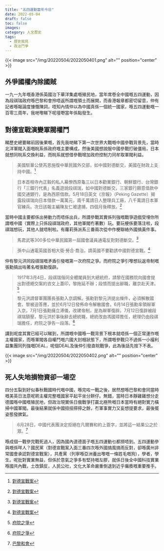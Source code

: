 ```yaml
---
title: "五四運動當年今日"
date: 2022-05-04
draft: false
toc: false
images:
category: 人文歷史
tags:
  - 歷史我見
  - 政治鬥爭
---
```

{{< image src="/img/20220504/2022050401.png" alt="" position="center" >}}

## 外爭國權內除國賊

一九一九年嘅香港係英國治下華洋集處嘅殖民地，當年席卷全中國嘅五四運動，因為段祺瑞政府喺巴黎和會拎唔返所謂嘅領土而展開，而香港報章都密切留意，仲有記者喺報論度慷慨陳詞，唔知內情仲以為中國真係一個統一國家，喺五四運動嘅一百零三周年，我哋嚟睇下呢壇嘢當年係點發生。

## 對德宣戰演變軍閥權鬥

睇歷史總要睇前因後果嘅，首先我哋睇下第一次世界大戰嘅中國參戰背景先，當時北洋軍閥入面嘅皖系係政府嘅主要構成，然後美國想說服中國參戰打破僵局，日本就想同皖系交換利益，而皖系就想借參戰增加政府控制力同牟取軍閥利益。

> 美國駐華公使芮恩施復中華民國外交部，如中國對德斷交，美國在財政上支持中國。[^1]

> 日本首相寺內正毅的私人幕僚西原龜三以日本勸業銀行、朝鮮銀行、台灣銀行「三銀行代表」名義遊說段祺瑞，如中國對德斷交，三家銀行願意借款中國交通銀行，是為西原借款。5月18日英文《京報》（Peking Gazette）揭露段祺瑞向日本借款一萬萬元，兩千萬請日人整理兵工廠，八千萬請日本軍官練兵。次日該報主編陳友仁被逮捕，四個月後釋放。[^1]

當時中國主要都係出勞動力而唔係出兵，所謂參戰其實係列強嘅戰爭遊戲受埋你所謂嘅中國（實際上只係段祺瑞政府，其他軍閥冇著數）玩。要玩梗係要落注啦，段祺瑞想玩，其他人就唔制啦。有蘿莉孫派系三番兩次從中作梗聯絡外國搞黃件事。

> 馬君武等300多位中華民國第一屆國會議員通電反對對德斷交。[^1]

> 孫中山通電英國首相大衛·勞合·喬治，請英國不要勸誘中國對德宣戰。[^1]

仲有黎元洪同段祺瑞嘅矛盾引發嘅第一次府院之爭。而府院之爭引嚟想玩返帝制嘅張勳搞出咗著名嘅張勳復辟。

> 1917年3月4日，段祺瑞偕同全體閣員到大總統府，請黎在國務院向國會提出對德絕交案的咨文上蓋印，黎拖延不辦；段憤而提出辭職，離京赴天津。[^2]

> 黎元洪請督軍團團長張勳入京調解。張勳對黎元洪提出條件，必須解散國會。黎被迫答應，並於6月12日發佈命令解散國會。6月14日張勳率領辮軍入京，7月1日張勳擁立溥儀，改建帝制，是為辮軍復辟。7月12日復辟被段祺瑞鎮壓，黎元洪於事後辭去總統職，總統改由馮國璋擔任，總理仍由段祺瑞擔任，府院之爭告一段落。[^2]

講到呢度其實已經可以睇到，所謂嘅中國喺一戰背景下根本就唔係一個正常運作嘅主權國家，而喺軍閥各自權鬥嘅六國大封相狀態下，所謂嘅參戰只不過係一小撮利益集團同列強嘅DEAL，呢個DEAL及後仲引發直皖戰爭，此為後話先按下不表。

{{< image src="/img/20220504/2022050402.png" alt="" position="center" >}}

## 死人失地損物資卻一場空

四分五裂到好似春秋戰國時代嘅中國，喺完咗一戰之後，居然想喺巴黎和會同當時嘅美英日法意呢啲主權完整嘅國家平起平坐分餅仔。無錯，當時日本靜雞雞想分走德國喺中國嘅殖民地，但政治現實係日俄戰爭打贏北極熊嘅日本當時有絕對實力橫掃中國軍閥。最後結果就係中國扭扭擰擰之餘，冇軍事實力又妄想提要求，最後擺姿態發脾氣。

> 6月28日，中國代表團決定拒絕在凡爾賽和約上簽字，並將這一結果公之於眾。[^3]

喺成個一戰參完戰死過人，因為國內道德面子嘅五四運動乜都撈唔到。五四運動參與嘅係咩人？國民黨（對德宣戰案入面三番四次喺外國搞風搞雨反對，卻喺廣州非常國會承認對德宣戰案），共產黨（列寧喺亞洲養出嚟嘅一條姓毛嘅狗），學者，學生。呢批對實業無益，但係於意氣之爭多有堅持嘅左膠，就係日後全中國科技實業喺國共內戰，土改鎮反，人民公社，文化大革命嚴重倒退到近乎癱瘓嘅重要推手。

[^1]: [對德宣戰案](https://zh.wikipedia.org/zh-hant/對德宣戰案)
[^2]: [府院之爭](https://zh.wikipedia.org/zh-hk/府院之争)
[^3]: [巴黎和會](https://zh.m.wikipedia.org/zh-hk/巴黎和会)